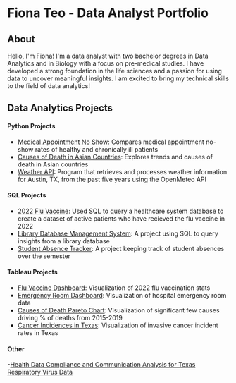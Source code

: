 # Fiona Teo - Data Analyst Portfolio

## About 
Hello, I'm Fiona! I'm a data analyst with two bachelor degrees in Data Analytics and in Biology with a focus on pre-medical studies. I have developed a strong foundation in the life sciences and a passion for using data to uncover meaningful insights. I am excited to bring my technical skills to the field of data analytics!

## Data Analytics Projects
#### **Python Projects**
- [Medical Appointment No Show](https://github.com/fiona-teo/Medical-Appointment-No-show): Compares medical appointment no-show rates of healthy and chronically ill patients 
- [Causes of Death in Asian Countries](https://github.com/fiona-teo/Causes-of-Death-in-Asian-Countries): Explores trends and causes of death in Asian countries
- [Weather API](https://github.com/fiona-teo/Weather-Data-Analysis-and-Storage-System): Program that retrieves and processes weather information for Austin, TX, from the past five years using the OpenMeteo API

#### **SQL Projects**
- [2022 Flu Vaccine](https://github.com/fiona-teo/VaccineSQL): Used SQL to query a healthcare system database to create a dataset of active patients who have recieved the flu vaccine in 2022
- [Library Database Management System](https://github.com/fiona-teo/Library-Management-System-SQL): A project using SQL to query insights from a library database 
- [Student Absence Tracker](https://github.com/fiona-teo/StudentAbsenceTrackerSQL): A project keeping track of student absences over the semester

#### **Tableau Projects**
- [Flu Vaccine Dashboard](https://github.com/fiona-teo/Flu-Vaccine-Dashboard): Visualization of 2022 flu vaccination stats
- [Emergency Room Dashboard](https://github.com/fiona-teo/Emergency-Room-Dashboard/tree/main): Visualization of hospital emergency room data
- [Causes of Death Pareto Chart](https://github.com/fiona-teo/Causes-of-Death-Pareto-Chart): Visualization of significant few causes driving % of deaths from 2015-2019
- [Cancer Incidences in Texas](https://github.com/fiona-teo/Cancer-Incidences-Texas-2017-2022): Visualization of invasive cancer incident rates in Texas

#### **Other**
-[Health Data Compliance and Communication Analysis for Texas Respiratory Virus Data](https://github.com/fiona-teo/Data-Compliance-and-Communication-Analysis-for-Texas-Respiratory-Virus-Data/blob/main/Project-%20Health%20Data%20Compliance%20and%20Communication%20Analysis.pdf)
